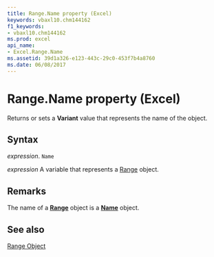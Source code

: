 ```yaml
---
title: Range.Name property (Excel)
keywords: vbaxl10.chm144162
f1_keywords:
- vbaxl10.chm144162
ms.prod: excel
api_name:
- Excel.Range.Name
ms.assetid: 39d1a326-e123-443c-29c0-453f7b4a8760
ms.date: 06/08/2017
---
```



# Range.Name property (Excel)

Returns or sets a  **Variant** value that represents the name of the object.


## Syntax

 _expression_. `Name`

 _expression_ A variable that represents a [Range](excel.range-graph-property.md) object.


## Remarks

The name of a  **[Range](Excel.Range(object).md)** object is a **[Name](Excel.Name.md)** object.


## See also


[Range Object](Excel.Range(object).md)

